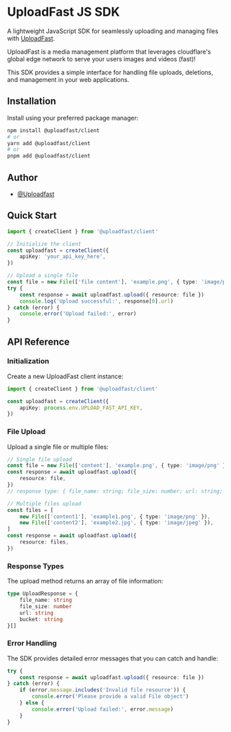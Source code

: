 # UploadFast JS SDK

A lightweight JavaScript SDK for seamlessly uploading and managing files with
[UploadFast](https://www.uploadfast.dev).

UploadFast is a media management platform that leverages cloudflare's global edge network to serve
your users images and videos (fast)!

This SDK provides a simple interface for handling file uploads, deletions, and management in your
web applications.

## Installation

Install using your preferred package manager:

```bash
npm install @uploadfast/client
# or
yarn add @uploadfast/client
# or
pnpm add @uploadfast/client
```

## Author

- [@Uploadfast](https://www.github.com/upload-fast)

## Quick Start

```typescript
import { createClient } from '@uploadfast/client'

// Initialize the client
const uploadfast = createClient({
	apiKey: 'your_api_key_here',
})

// Upload a single file
const file = new File(['file content'], 'example.png', { type: 'image/png' })
try {
	const response = await uploadfast.upload({ resource: file })
	console.log('Upload successful:', response[0].url)
} catch (error) {
	console.error('Upload failed:', error)
}
```

## API Reference

### Initialization

Create a new UploadFast client instance:

```typescript
import { createClient } from '@uploadfast/client'

const uploadfast = createClient({
	apiKey: process.env.UPLOAD_FAST_API_KEY,
})
```

### File Upload

Upload a single file or multiple files:

```typescript
// Single file upload
const file = new File(['content'], 'example.png', { type: 'image/png' })
const response = await uploadfast.upload({
	resource: file,
})
// response type: { file_name: string; file_size: number; url: string; bucket: string; }[]

// Multiple files upload
const files = [
	new File(['content1'], 'example1.png', { type: 'image/png' }),
	new File(['content2'], 'example2.jpg', { type: 'image/jpeg' }),
]
const response = await uploadfast.upload({
	resource: files,
})
```

### Response Types

The upload method returns an array of file information:

```typescript
type UploadResponse = {
	file_name: string
	file_size: number
	url: string
	bucket: string
}[]
```

### Error Handling

The SDK provides detailed error messages that you can catch and handle:

```typescript
try {
	const response = await uploadfast.upload({ resource: file })
} catch (error) {
	if (error.message.includes('Invalid file resource')) {
		console.error('Please provide a valid File object')
	} else {
		console.error('Upload failed:', error.message)
	}
}
```
